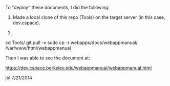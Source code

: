 To "deploy" these documents, I did the following:

1. Made a local clone of this repo (Tools) on the target server (in this case, dev.cspace).

2. 

  cd Tools/
  git pull -v
  sudo cp -r webapps/docs/webappmanual/ /var/www/html/webappmanual

Then I was able to see the document at:

 https://dev.cspace.berkeley.edu/webappmanual/webappmanual.html

jbl
7/21/2014
